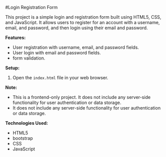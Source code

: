 
#Login Registration Form

This project is a simple login and registration form built using HTML5, CSS, and JavaScript. It allows users to register for an account with a username, email, and password, and then login using their email and password.

**Features:**

* User registration with username, email, and password fields.
* User login with email and password fields.
* form validation.
  
**Setup:**

1. Open the `index.html` file in your web browser.

**Note:**

* This is a frontend-only project. It does not include any server-side functionality for user authentication or data storage.
* It does not include any server-side functionality for user authentication or data storage.

**Technologies Used:**

* HTML5
* bootstrap
* CSS
* JavaScript 
